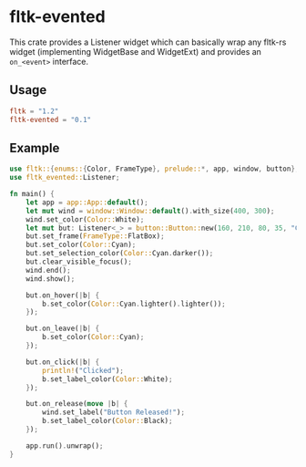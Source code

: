 # fltk-evented

This crate provides a Listener widget which can basically wrap any fltk-rs widget (implementing WidgetBase and WidgetExt) and provides an `on_<event>` interface.

## Usage
```toml
fltk = "1.2"
fltk-evented = "0.1"
```

## Example
```rust
use fltk::{enums::{Color, FrameType}, prelude::*, app, window, button};
use fltk_evented::Listener;

fn main() {
    let app = app::App::default();
    let mut wind = window::Window::default().with_size(400, 300);
    wind.set_color(Color::White);
    let mut but: Listener<_> = button::Button::new(160, 210, 80, 35, "Click me!").into();
    but.set_frame(FrameType::FlatBox);
    but.set_color(Color::Cyan);
    but.set_selection_color(Color::Cyan.darker());
    but.clear_visible_focus();
    wind.end();
    wind.show();

    but.on_hover(|b| {
        b.set_color(Color::Cyan.lighter().lighter());
    });

    but.on_leave(|b| {
        b.set_color(Color::Cyan);
    });

    but.on_click(|b| {
        println!("Clicked");
        b.set_label_color(Color::White);
    });

    but.on_release(move |b| {
        wind.set_label("Button Released!");
        b.set_label_color(Color::Black);
    });

    app.run().unwrap();
}
```